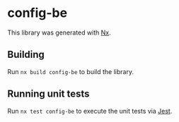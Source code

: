 # config-be

This library was generated with [Nx](https://nx.dev).

## Building

Run `nx build config-be` to build the library.

## Running unit tests

Run `nx test config-be` to execute the unit tests via [Jest](https://jestjs.io).
